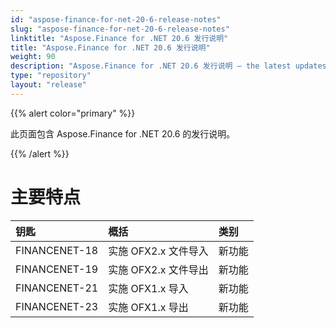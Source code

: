 ```yaml
---
id: "aspose-finance-for-net-20-6-release-notes"
slug: "aspose-finance-for-net-20-6-release-notes"
linktitle: "Aspose.Finance for .NET 20.6 发行说明"
title: "Aspose.Finance for .NET 20.6 发行说明"
weight: 90
description: "Aspose.Finance for .NET 20.6 发行说明 – the latest updates and fixes."
type: "repository"
layout: "release"
---
```

{{% alert color="primary" %}}

此页面包含 Aspose.Finance for .NET 20.6 的发行说明。

{{% /alert %}}

# 主要特点

|**钥匙**|**概括**|**类别**|
|:- |:- |:- |
|FINANCENET-18|实施 OFX2.x 文件导入|新功能|
|FINANCENET-19|实施 OFX2.x 文件导出|新功能|
|FINANCENET-21|实施 OFX1.x 导入|新功能|
|FINANCENET-23|实施 OFX1.x 导出|新功能|
